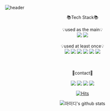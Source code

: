 ![header](https://capsule-render.vercel.app/api?type=waving&color=ff7f00&text=Welcome&fontColor=ffffff&alignment-baseline="middle"&fontAlign=50&fontAlignY=28&height=200&desc=x.one._.ten.x%20GitHub%20Profile&descAlign=50&descAlignY=50&)
<div align="center">
  📚Tech Stack📚<br/><br/>
  💡used as the main💡<br/>
  <img src="https://img.shields.io/badge/Java-007396?style=flat-square&logo=Java&logoColor=white"/>
  <img src="https://img.shields.io/badge/androidstudio-3DDC84?style=flat-square&logo=android&logoColor=white"/><br/><br/>
  💡used at least once💡<br/>
<img src="https://img.shields.io/badge/c-A8B9CC?style=flat-square&logo=c&logoColor=white"/>
<img src="https://img.shields.io/badge/html5-E34F26?style=flat-square&logo=html5&logoColor=white"/>
<img src="https://img.shields.io/badge/mysql-4479A1?style=flat-square&logo=mysql&logoColor=white"/>
<img src="https://img.shields.io/badge/css3-1572B6?style=flat-square&logo=css3&logoColor=white"/>
<img src="https://img.shields.io/badge/javascript-F7DF1E?style=flat-square&logo=javascript&logoColor=white"/>
<img src="https://img.shields.io/badge/python-3776AB?style=flat-square&logo=python&logoColor=white"/>
</div>

<div align="center">
  <br/><br/><br/>🚀contact🚀<br/><br/>
<a href="https://www.instagram.com/x.one._.ten.x/" target="_blank"><img src="https://img.shields.io/badge/instagram-black?style=flat-square&logo=Instagram&logoColor=white"/></a>
<a href="https://dawning-record.tistory.com/" target="_blank"><img src="https://img.shields.io/badge/tistory-black?style=flat-square&logo=tistory&logoColor=white"/></a>
<img src="https://img.shields.io/badge/khy000426@naver.com-black?style=flat-square&logo=gmail&logoColor=white"/></a>
<a href="https://www.youtube.com/channel/UCp-Mi6hFwEHXDk-uKT9uZjw" target="_blank"><img src="https://img.shields.io/badge/youtube-FF0000?style=flat-square&logo=youtube&logoColor=white"/></a>

[![Hits](https://hits.seeyoufarm.com/api/count/incr/badge.svg?url=https%3A%2F%2Fgithub.com%2FKimhanyeol&count_bg=%2379C83D&title_bg=%23555555&icon=github.svg&icon_color=%23E7E7E7&title=hits&edge_flat=false)](https://hits.seeyoufarm.com)
</div>


<div align="center">
  
![아이디's github stats](https://github-readme-stats.vercel.app/api?username=Kimhanyeol&show_icons=true&theme=flag-india)

</div>

